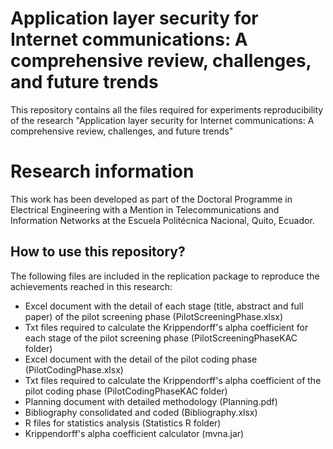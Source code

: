 # Application layer security for Internet communications: A comprehensive review, challenges, and future trends

This repository contains all the files required for experiments reproducibility of the research "Application layer security for Internet communications: A comprehensive review, challenges, and future trends"

# Research information

This work has been developed as part of the Doctoral Programme in Electrical Engineering with a Mention in
Telecommunications and Information Networks at the Escuela Politécnica Nacional, Quito, Ecuador.

## How to use this repository?

The following files are included in the replication package to reproduce the achievements reached in this 
research:

- Excel document with the detail of each stage (title, abstract and full paper) of the pilot screening phase 
   (PilotScreeningPhase.xlsx)
- Txt files required to calculate the Krippendorff's alpha coefficient for each stage of the pilot screening 
   phase (PilotScreeningPhaseKAC folder)
- Excel document with the detail of the pilot coding phase (PilotCodingPhase.xlsx)
- Txt files required to calculate the Krippendorff's alpha coefficient of the pilot coding phase
   (PilotCodingPhaseKAC folder)
- Planning document with detailed methodology (Planning.pdf)
- Bibliography consolidated and coded (Bibliography.xlsx)
- R files for statistics analysis (Statistics R folder)
- Krippendorff's alpha coefficient calculator (mvna.jar)
